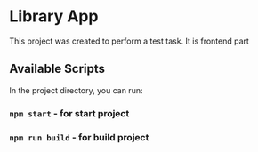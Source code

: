 # Library App

This project was created to perform a test task. It is frontend part

## Available Scripts

In the project directory, you can run:

### `npm start` - for start project

### `npm run build` - for build project
